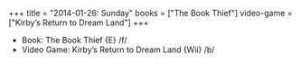 +++
title = "2014-01-26: Sunday"
books = ["The Book Thief"]
video-game = ["Kirby’s Return to Dream Land"]
+++


* Book: The Book Thief {E} /f/
* Video Game: Kirby’s Return to Dream Land {Wii} /b/

